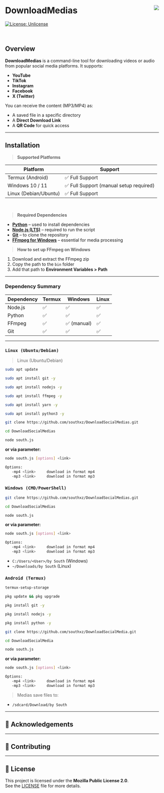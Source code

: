 # DownloadMedias <img align="right" src="https://i.imgur.com/GMhpOXw.png" />
[![License: Unlicense](https://img.shields.io/badge/License-MPL2.0-8af7ff.svg)](https://opensource.org/license/mpl-2-0)

<br/>

## Overview

**DownloadMedias** is a command-line tool for downloading videos or audio from popular social media platforms. It supports:

- **YouTube**
- **TikTok**
- **Instagram**
- **Facebook**
- **X (Twitter)**

You can receive the content (MP3/MP4) as:

- A saved file in a specific directory  
- A **Direct Download Link**  
- A **QR Code** for quick access  

---

## Installation

> **Supported Platforms**

| Platform              | Support          |
|------------------------|------------------|
| Termux (Android)        | ✅ Full Support  |
| Windows 10 / 11         | ✅ Full Support (manual setup required) |
| Linux (Debian/Ubuntu)   | ✅ Full Support  |
<br/>

> **Required Dependencies**

- **[Python]** – used to install dependencies
- **[Node.js (LTS)]** – required to run the script
- **[Git]** – to clone the repository
- **[FFmpeg for Windows]** – essential for media processing

> **How to set up FFmpeg on Windows**

1. Download and extract the FFmpeg zip  
2. Copy the path to the `bin` folder  
3. Add that path to **Environment Variables > Path**  

[Python]: https://www.python.org/downloads/  
[Node.js (LTS)]: https://nodejs.org/en/download  
[Git]: https://git-scm.com/downloads  
[FFmpeg for Windows]: https://www.gyan.dev/ffmpeg/builds/  

---

### Dependency Summary

| Dependency | Termux | Windows | Linux |
|-------------|--------|---------|--------|
| Node.js     | ✅     | ✅       | ✅     |
| Python      | ✅     | ✅       | ✅     |
| FFmpeg      | ✅     | ✅ (manual) | ✅  |
| Git         | ✅     | ✅       | ✅     |

---

### `Linux (Ubuntu/Debian)`

> Linux (Ubuntu/Debian)

```bash
sudo apt update
```

```bash
sudo apt install git -y
```

```bash
sudo apt install nodejs -y
```

```bash
sudo apt install ffmpeg -y
```

```bash
sudo apt install yarn -y
```

```bash
sudo apt install python3 -y
```

```bash
git clone https://github.com/southxz/DownloadSocialMedias.git
```

```bash
cd DownloadSocialMedias
```

```bash
node south.js
```

**or via parameter:**

```bash
node south.js [options] <link>

Options:
   -mp4 <link>     download in format mp4
   -mp3 <link>     download in format mp3
```

### `Windows (CMD/PowerShell)`

```bash
git clone https://github.com/southxz/DownloadSocialMedias.git
```

```bash
cd DownloadSocialMedias
```

```bash
node south.js
```

**or via parameter:**

```bash
node south.js [options] <link>

Options:
   -mp4 <link>     download in format mp4
   -mp3 <link>     download in format mp3
```

- `C:/Users/<User>/by South` (Windows)
- `~/Downloads/by South` (Linux)

### `Android (Termux)`

```bash
termux-setup-storage
```

```bash
pkg update && pkg upgrade
```

```bash
pkg install git -y
```

```bash
pkg install nodejs -y
```

```bash
pkg install python -y
```

```bash
git clone https://github.com/southxz/DownloadSocialMedia.git
```

```bash
cd DownloadSocialMedia
```

```bash
node south.js
```

**or via parameter:**

```bash
node south.js [options] <link>

Options:
   -mp4 <link>     download in format mp4
   -mp3 <link>     download in format mp3
```

> Medias save files to:
- `/sdcard/Download/by South`

---

## 🙌 Acknowledgements


---

## 🤝 Contributing



---

## 📄 License

This project is licensed under the **Mozilla Public License 2.0**.  
See the [LICENSE](./LICENSE) file for more details.

